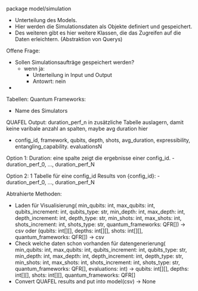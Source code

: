 package model/simulation

- Unterteilung des Models.
- Hier werden die Simulationsdaten als Objekte definiert und gespeichert.
- Des weiteren gibt es hier weitere Klassen, die das Zugreifen auf die Daten erleichtern. (Abstraktion von Querys)

Offene Frage:
- Sollen Simulationsaufträge gespeichert werden?
    - wenn ja:
        - Unterteilung in Input und Output
        - Antowrt: nein
- 

Tabellen:
Quantum Frameworks:
- Name des Simulators

QUAFEL Output: duration_perf_n in zusätzliche Tabelle auslagern, damit keine varibale anzahl an spalten, maybe avg duration hier
- config_id, framework, qubits, depth, shots, avg_duration, expressibility, entangling_capability. evaluationsN

Option 1:
Duration: eine spalte zeigt die ergebnisse einer config_id.
-duration_perf_0, …, duration_perf_N

Option 2:
1 Tabelle für eine config_id
Results von {config_id}:
-duration_perf_0, …, duration_perf_N

Abtrahierte Methoden:
- Laden für Visualisierung(
        min_qubits: int, max_qubits: int, qubits_increment: int, qubits_type: str, 
        min_depth: int, max_depth: int, depth_increment: int, depth_type: str, 
        min_shots: int, max_shots: int, shots_increment: int, shots_type: str,
        quantum_frameworks: QFR[]) -> csv
    oder 
        (qubits: int[][], depths: int[][], shots: int[][], quantum_frameworks: QFR[]) -> csv
- Check welche daten schon vorhanden für datengenerierung(
        min_qubits: int, max_qubits: int, qubits_increment: int, qubits_type: str, 
        min_depth: int, max_depth: int, depth_increment: int, depth_type: str, 
        min_shots: int, max_shots: int, shots_increment: int, shots_type: str,
        quantum_frameworks: QFR[], evaluations: int) 
        ->
        qubits: int[][], depths: int[][], shots: int[][], quantum_frameworks: QFR[]
- Convert QUAFEL results and put into model(csv) -> None

